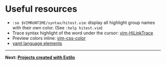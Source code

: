 # Useful resources

- `:so $VIMRUNTIME/syntax/hitest.vim`: display all highlight group names with their own color. (See `:help hitest.vim`)
- Trace syntax highlight of the word under the cursor: [vim-HiLinkTrace](https://github.com/gerw/vim-HiLinkTrace)
- Preview colors inline: [vim-css-color](https://github.com/skammer/vim-css-color)
- [yaml language elements](https://en.wikipedia.org/wiki/YAML#Language_elements<Paste>)


---

**Next: [Projects created with Estilo](created-with-estilo.md)**
